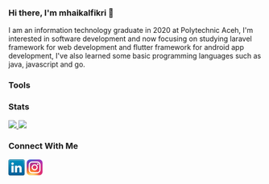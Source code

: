 ### Hi there, I'm mhaikalfikri 👋
I am an information technology graduate in 2020 at Polytechnic Aceh, I'm interested in software development and now focusing on studying laravel framework for web development and flutter framework for android app development, I've also learned some basic programming languages such as java, javascript and go.
<!--
**mhaikalfikri252/mhaikalfikri252** is a ✨ _special_ ✨ repository because its `README.md` (this file) appears on your GitHub profile.

Here are some ideas to get you started:

- 🔭 I’m currently working on ...
- 🌱 I’m currently learning ...
- 👯 I’m looking to collaborate on ...
- 🤔 I’m looking for help with ...
- 💬 Ask me about ...
- 📫 How to reach me: ...
- 😄 Pronouns: ...
- ⚡ Fun fact: ...
-->

### Tools

### Stats
<a href="https://github.com/anuraghazra/github-readme-stats">
    <img src="https://github-readme-stats.vercel.app/api?username=mhaikalfikri252&show_icons=true&bg_color=0d1117&text_color=FFF&border_color=444" height="165">
  </a>
  <a href="https://github.com/anuraghazra/github-readme-stats">
    <img src="https://github-readme-stats.vercel.app/api/top-langs/?username=mhaikalfikri252&layout=compact&bg_color=0d1117&text_color=FFF&border_color=444"  height="165">
</a>

### Connect With Me
[![LinkedIn](icons/linkedin.png)](https://www.linkedin.com/in/mhaikalfikri252/)
[![Instagram](icons/instagram.png)](https://www.instagram.com/mhaikalfikri252/)
